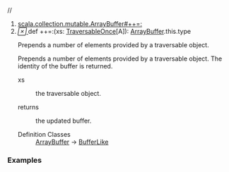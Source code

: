 //
<ol>
<li><a href="https://www.scala-lang.org/api/2.12.3/scala/collection/mutable/ArrayBuffer.html#++=:(xs:scala.collection.TraversableOnce[A]):ArrayBuffer.this.type">scala.collection.mutable.ArrayBuffer#++=:</a></li>
<li name="scala.collection.mutable.ArrayBuffer#++=:" visbl="pub" class="indented0 " data-isabs="false" fullcomment="yes" group="Ungrouped"> <a id="++=:(xs:scala.collection.TraversableOnce[A]):ArrayBuffer.this.type"></a><a id="++=:(TraversableOnce[A]):ArrayBuffer.this.type"></a> <span class="permalink"> <a href="../../../scala/collection/mutable/ArrayBuffer.html#++=:(xs:scala.collection.TraversableOnce[A]):ArrayBuffer.this.type" title="Permalink"> <i class="material-icons"></i> </a> </span> <span class="modifier_kind"> <span class="modifier"></span> <span class="kind">def</span> </span> <span class="symbol"> <span title="gt4s: $plus$plus$eq$colon" class="name">++=:</span><span class="params">(<span name="xs">xs: <a href="../TraversableOnce.html" class="extype" name="scala.collection.TraversableOnce">TraversableOnce</a>[<span class="extype" name="scala.collection.mutable.ArrayBuffer.A">A</span>]</span>)</span><span class="result">: <a href="" class="extype" name="scala.collection.mutable.ArrayBuffer">ArrayBuffer</a>.this.type</span> </span> <p class="shortcomment cmt">Prepends a number of elements provided by a traversable object.</p>
 <div class="fullcomment">
  <div class="comment cmt">
   <p>Prepends a number of elements provided by a traversable object. The identity of the buffer is returned. </p>
  </div>
  <dl class="paramcmts block">
   <dt class="param">
    xs
   </dt>
   <dd class="cmt">
    <p>the traversable object.</p>
   </dd>
   <dt>
    returns
   </dt>
   <dd class="cmt">
    <p>the updated buffer.</p>
   </dd>
  </dl>
  <dl class="attributes block"> 
   <dt>
    Definition Classes
   </dt>
   <dd>
    <a href="" class="extype" name="scala.collection.mutable.ArrayBuffer">ArrayBuffer</a> → 
    <a href="BufferLike.html" class="extype" name="scala.collection.mutable.BufferLike">BufferLike</a>
   </dd>
  </dl>
 </div> </li>
        </ol>


### Examples















